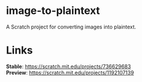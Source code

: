 # image-to-plaintext
A Scratch project for converting images into plaintext.
# Links
**Stable**: https://scratch.mit.edu/projects/736629683<br>
**Preview**: https://scratch.mit.edu/projects/1192107139
